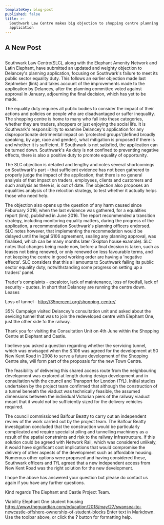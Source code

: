 ```yaml
---
templateKey: blog-post
published: false
title: >-
  Southwark Law Centre makes big objection to shopping centre planning
  application
---
```

## A New Post
## 
Southwark Law Centre(SLC), along with the Elephant Amenity Network and Latin Elephant, have submitted an updated and weighty objection to Delancey's planning application, focusing on Southwark's failure to meet its public sector equality duty.  This follows an earlier objection made last Septmeber (link) and takes account of the improvements made to the application by Delancey, after the planning committee voted against approval in January, adjourning the final decision, which has yet to be made.

The equality duty requires all public bodies to consider the impact of their actions and policies on people who are disadvantaged or suffer inequality.  The shopping centre is home to many who fall into these categories, whether they are traders, shoppers or just enjoying the social life.  It is Southwark's responsibility to examine Delancey's application for any disproportionate detrimental impact on 'protected groups'(defined broadly speaking, by age, race and gender), what mitigation is proposed if there is and whether it is sufficient.  If Southwark is not satisfied, the application can be turned down.  Southwark's As  duty is not confined to preventing negative effects, there is also a positive duty to promote equality of opportunity.

The SLC objection is detailed and lengthy and notes several shortcomings on Southwark's part - that sufficient evidence has not been gathered to properly judge the impact of the application; that there is no general analysis of that impact on traders, employees, clients and customers and such analysis as there is, is out of date. The objection also proposes an equalities analysis of the reloction strategy, to test whether it actually helps those who need help.

The objection also opens up the question of any harm caused since Feburuary 2016, when the last evidence was gathered, for a equalities report (link), published in June 2016.  The report recommended a transition strategy, including monitoring equality matters, during the progress of the application, a recommendation Southwark's planning officers endorsed.  SLC notes however, that implementing the recommedation would be delayed until the legal S106 agreement, sealing any planning approval, was finalised, which can be many months later (Skipton house example). SLC notes that changes being made now, before a final decsion is taken, such as leases not being renewed, or only renewed on less favourable terms, and not keeping the centre in good working order are having a 'negative effects'.  SLC considers that this all amounts to Southwark failing its public sector equality duty, notwithstanding some progress on setting up a traders' panel.  



Trader's complaints - escalotor, lack of maintenance, loss of footfall, lack of security - quotes.  In short that Delancey are running the centre down.  Leases

Loss of tunnel - http://35percent.org/shopping-centre/

35% Campaign visited Delancey's consultation unit and asked about the sevicing tunnel that was to join the redeveloped centre with Elephant One, just the other side fo the railway.

Thank you for visiting the Consultation Unit on 4th June within the Shopping Centre at Elephant and Castle. 

I believe you asked a question regarding whether the servicing tunnel, which was envisaged when the S.106 was agreed for the development at 50 New Kent Road in 2008 to serve a future development of the Shopping Centre site, will form part of the proposals for the new Town Centre.

The feasibility of delivering this shared access route from the neighbouring development was explored at length during design development and in consultation with the council and Transport for London (TfL). Initial studies undertaken by the project team confirmed that although the construction of a tunnel beneath the viaduct was technically feasible, the assumed dimensions between the individual Victorian piers of the railway viaduct meant that it would not be sufficiently sized for the delivery vehicles required. 

The council commissioned Balfour Beatty to carry out an independent review of the work carried out by the project team. The Balfour Beatty investigation concluded that the construction would be particularly complicated and require specialist piling and tunnelling machinery as a result of the spatial constraints and risk to the railway infrastructure. If this solution could be agreed with Network Rail, which was considered unlikely, it would have significant cost implications that would compromise the delivery of other aspects of the development such as affordable housing. Numerous other options were proposed and having considered these, Southwark officers and TfL agreed that a new independent access from New Kent Road was the right solution for the new development.

I hope the above has answered your question but please do contact us again if you have any further questions.

Kind regards
The Elephant and Castle Project Team.

Viability
Elephant One student housing https://www.theguardian.com/education/2018/may/27/swansea-to-newcastle-offshore-ownership-of-student-blocks
Enter text in [Markdown](http://daringfireball.net/projects/markdown/). Use the toolbar above, or click the **?** button for formatting help.
